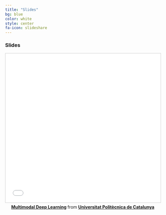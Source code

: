 ```yaml
---
title: "Slides"
bg: blue
color: white
style: center
fa-icon: slideshare
---
```


### Slides

<center>
<iframe src="//www.slideshare.net/slideshow/embed_code/key/qFwhJ1OXRRF6RU" width="595" height="485" frameborder="0" marginwidth="0" marginheight="0" scrolling="no" style="border:1px solid #CCC; border-width:1px; margin-bottom:5px; max-width: 100%;" allowfullscreen> </iframe> <div style="margin-bottom:5px"> <strong> <a href="//www.slideshare.net/xavigiro/multimodal-deep-learning-127500352" title="Multimodal Deep Learning" target="_blank">Multimodal Deep Learning</a> </strong> from <strong><a href="https://www.slideshare.net/xavigiro" target="_blank">Universitat Politècnica de Catalunya</a></strong> </div>
</center>
